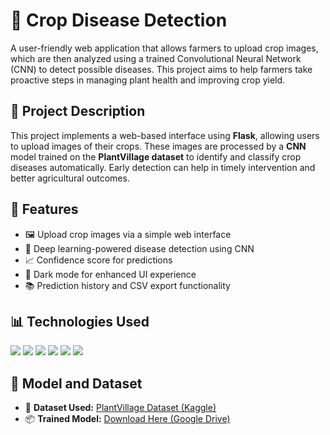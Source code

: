# 🌾 Crop Disease Detection
A user-friendly web application that allows farmers to upload crop images, which are then analyzed using a trained Convolutional Neural Network (CNN) to detect possible diseases. This project aims to help farmers take proactive steps in managing plant health and improving crop yield.

## 📝 Project Description
This project implements a web-based interface using **Flask**, allowing users to upload images of their crops. These images are processed by a **CNN** model trained on the **PlantVillage dataset** to identify and classify crop diseases automatically. Early detection can help in timely intervention and better agricultural outcomes.

## 🚀 Features
- 🖼️ Upload crop images via a simple web interface
- 🤖 Deep learning-powered disease detection using CNN
- 📈 Confidence score for predictions
- 🌙 Dark mode for enhanced UI experience
- 📚 Prediction history and CSV export functionality

## 📊 Technologies Used
<p align="left">
  <img src="https://img.shields.io/badge/Python-3776AB?style=for-the-badge&logo=python&logoColor=white"/>
  <img src="https://img.shields.io/badge/TensorFlow-FF6F00?style=for-the-badge&logo=tensorflow&logoColor=white"/>
  <img src="https://img.shields.io/badge/Numpy-013243?style=for-the-badge&logo=numpy&logoColor=white"/>
  <img src="https://img.shields.io/badge/Flask-000000?style=for-the-badge&logo=flask&logoColor=white"/>
  <img src="https://img.shields.io/badge/HTML5-E34F26?style=for-the-badge&logo=html5&logoColor=white"/>
  <img src="https://img.shields.io/badge/CSS3-1572B6?style=for-the-badge&logo=css3&logoColor=white"/>
</p>

## 🧠 Model and Dataset
- 📂 **Dataset Used:** [PlantVillage Dataset (Kaggle)](https://www.kaggle.com/datasets/emmarex/plantdisease)  
- 📦 **Trained Model:** [Download Here (Google Drive)](https://drive.google.com/drive/folders/19zNq42Nur_VUDC5h08DvVleVU05p2xIp?usp=sharing)

```bash

